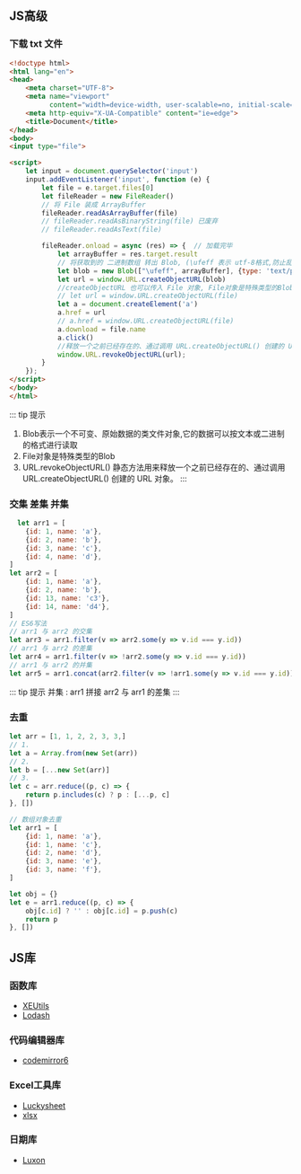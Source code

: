 ## JS高级

### 下载 txt 文件

```html
<!doctype html>
<html lang="en">
<head>
    <meta charset="UTF-8">
    <meta name="viewport"
          content="width=device-width, user-scalable=no, initial-scale=1.0, maximum-scale=1.0, minimum-scale=1.0">
    <meta http-equiv="X-UA-Compatible" content="ie=edge">
    <title>Document</title>
</head>
<body>
<input type="file">

<script>
    let input = document.querySelector('input')
    input.addEventListener('input', function (e) {
        let file = e.target.files[0]
        let fileReader = new FileReader()
        // 将 File 装成 ArrayBuffer
        fileReader.readAsArrayBuffer(file)
        // fileReader.readAsBinaryString(file) 已废弃
        // fileReader.readAsText(file)

        fileReader.onload = async (res) => {  // 加载完毕
            let arrayBuffer = res.target.result
            // 将获取到的 二进制数组 转出 Blob, (\ufeff 表示 utf-8格式,防止乱码)
            let blob = new Blob(["\ufeff", arrayBuffer], {type: 'text/plain'})
            let url = window.URL.createObjectURL(blob)
            //createObjectURL 也可以传入 File 对象, File对象是特殊类型的Blob
            // let url = window.URL.createObjectURL(file) 
            let a = document.createElement('a')
            a.href = url
            // a.href = window.URL.createObjectURL(file)
            a.download = file.name
            a.click()
            //释放一个之前已经存在的、通过调用 URL.createObjectURL() 创建的 URL 对象
            window.URL.revokeObjectURL(url);
        }
    });
</script>
</body>
</html>
```

::: tip 提示

1. Blob表示一个不可变、原始数据的类文件对象,它的数据可以按文本或二进制的格式进行读取
2. File对象是特殊类型的Blob
3. URL.revokeObjectURL() 静态方法用来释放一个之前已经存在的、通过调用 URL.createObjectURL() 创建的 URL 对象。
   :::

### 交集 差集 并集

```js
  let arr1 = [
    {id: 1, name: 'a'},
    {id: 2, name: 'b'},
    {id: 3, name: 'c'},
    {id: 4, name: 'd'},
]
let arr2 = [
    {id: 1, name: 'a'},
    {id: 2, name: 'b'},
    {id: 13, name: 'c3'},
    {id: 14, name: 'd4'},
]
// ES6写法
// arr1 与 arr2 的交集
let arr3 = arr1.filter(v => arr2.some(y => v.id === y.id))
// arr1 与 arr2 的差集
let arr4 = arr1.filter(v => !arr2.some(y => v.id === y.id))
// arr1 与 arr2 的并集
let arr5 = arr1.concat(arr2.filter(v => !arr1.some(y => v.id === y.id)))
```

::: tip 提示 并集 : arr1 拼接 arr2 与 arr1 的差集
:::

### 去重

```js
let arr = [1, 1, 2, 2, 3, 3,]
// 1.
let a = Array.from(new Set(arr))
// 2. 
let b = [...new Set(arr)]
// 3.   
let c = arr.reduce((p, c) => {
    return p.includes(c) ? p : [...p, c]
}, [])


```

```js
// 数组对象去重
let arr1 = [
    {id: 1, name: 'a'},
    {id: 1, name: 'c'},
    {id: 2, name: 'd'},
    {id: 3, name: 'e'},
    {id: 3, name: 'f'},
]

let obj = {}
let e = arr1.reduce((p, c) => {
    obj[c.id] ? '' : obj[c.id] = p.push(c)
    return p
}, [])
```

## JS库

### 函数库

- [XEUtils](https://x-extends.gitee.io/xe-utils/#/)
- [Lodash](https://www.lodashjs.com/)

### 代码编辑器库

- [codemirror6](https://codemirror.net/6/docs/ref/)

### Excel工具库

- [Luckysheet](https://mengshukeji.github.io/LuckysheetDocs/zh/guide/)
- [xlsx](https://github.com/SheetJS/sheetjs)

### 日期库

- [Luxon](https://moment.github.io/luxon/#/?id=luxon)
